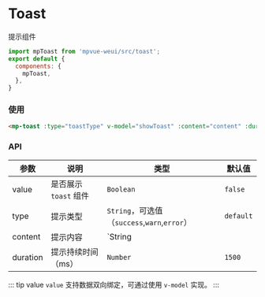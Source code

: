 # Toast

提示组件

<imgPreview imgUrl="/assets/toast.png"/>

``` js
import mpToast from 'mpvue-weui/src/toast';
export default {
  components: {
    mpToast,
  },
}
```

### 使用

``` html
<mp-toast :type="toastType" v-model="showToast" :content="content" :duration="duration"></mp-toast>
```

### API

| 参数 | 说明 | 类型 | 默认值 |
|-----------|-----------|-----------|-------------|
| value | 是否展示 `toast` 组件 | `Boolean` | `false` |
| type | 提示类型 | `String`，可选值（`success`,`warn`,`error`） | `default` |
| content | 提示内容 | `String || Array` | - |
| duration | 提示持续时间（ms）| `Number` | `1500` |

::: tip value
`value` 支持数据双向绑定，可通过使用 `v-model` 实现。
:::